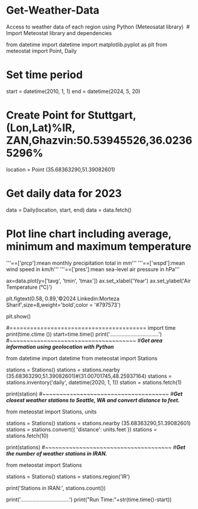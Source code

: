 # Get-Weather-Data
Access to weather data of each region using Python (Meteosatat library)
 # Import Meteostat library and dependencies

from datetime import datetime
import matplotlib.pyplot as plt
from meteostat import Point, Daily

# Set time period
start = datetime(2010, 1, 1)
end = datetime(2024, 5, 20)

# Create Point for Stuttgart,(Lon,Lat)%IR, ZAN,Ghazvin:50.53945526,36.02365296%
location = Point (35.68363290,51.39082601)

# Get daily data for 2023
data = Daily(location, start, end)
data = data.fetch()

# Plot line chart including average, minimum and maximum temperature
'''==['prcp']:mean monthly precipitation total in mm'''
'''==['wspd']:mean wind speed in km/h'''
'''==['pres']:mean sea-level air pressure in hPa'''


ax=data.plot(y=['tavg', 'tmin', 'tmax'])
ax.set_xlabel('Year')
ax.set_ylabel('Air Temperature (°C)')


plt.figtext(0.58, 0.89,'©2024 Linkedin:Morteza Sharif',size=8,weight='bold',color = '#797573')


plt.show()


#========================================
import time
print(time.ctime ())
start=time.time()
print('.................................')
#~~~~~~~~~~~~~~~~~~~~~~~~~~~~~~~~~~~~~
#*****Get area information using geolocation with Python*****

from datetime import datetime
from meteostat import Stations

stations = Stations()
stations = stations.nearby (35.68363290,51.39082601)#(31.00701745,48.25937164)
stations = stations.inventory('daily', datetime(2020, 1, 1))
station = stations.fetch(1)

print(station)
#~~~~~~~~~~~~~~~~~~~~~~~~~~~~~~~~~~~~~
#*****Get closest weather stations to Seattle, WA and convert distance to feet.*****

from meteostat import Stations, units

stations = Stations()
stations = stations.nearby (35.68363290,51.39082601)
stations = stations.convert({ 'distance': units.feet })
stations = stations.fetch(10)

print(stations)
#~~~~~~~~~~~~~~~~~~~~~~~~~~~~~~~~~~~~~
#*****Get the number of weather stations in IRAN.*****

from meteostat import Stations

stations = Stations()
stations = stations.region('IR')

print('Stations in IRAN:', stations.count())



print('.................................')
print("Run Time:"+str(time.time()-start))
